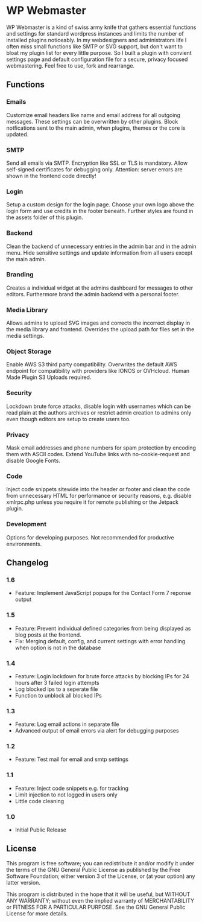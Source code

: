 # WP Webmaster

WP Webmaster is a kind of swiss army knife that gathers essential functions and settings for standard wordpress instances and limits the number of installed plugins noticeably. In my webdesigners and administrators life I often miss small functions like SMTP or SVG support, but don't want to bloat my plugin list for every little purpose. So I built a plugin with convient settings page and default configuration file for a secure, privacy focused webmastering. Feel free to use, fork and rearrange. 

## Functions

### Emails

Customize email headers like name and email address for all outgoing messages. These settings can be overwritten by other plugins. Block notfications sent to the main admin, when plugins, themes or the core is updated.

### SMTP

Send all emails via SMTP. Encryption like SSL or TLS is mandatory. Allow self-signed certificates for debugging only. Attention: server errors are shown in the frontend code directly!

### Login 

Setup a custom design for the login page. Choose your own logo above the login form and use credits in the footer beneath. Further styles are found in the assets folder of this plugin.

### Backend

Clean the backend of unnecessary entries in the admin bar and in the admin menu. Hide sensitive settings and update information from all users except the main admin.

### Branding

Creates a individual widget at the admins dashboard for messages to other editors. Furthermore brand the admin backend with a personal footer.

### Media Library

Allows admins to upload SVG images and corrects the incorrect display in the media library and frontend. Overrides the upload path for files set in the media settings.

### Object Storage

Enable AWS S3 third party compatibility. Overwrites the default AWS endpoint for compatibility with providers like IONOS or OVHcloud. Human Made Plugin S3 Uploads required.

### Security

Lockdown brute force attacks, disable login with usernames which can be read plain at the authors archives or restrict admin creation to admins only even though editors are setup to create users too.

### Privacy

Mask email addresses and phone numbers for spam protection by encoding them with ASCII codes. Extend YouTube links with no-cookie-request and disable Google Fonts.

### Code

Inject code snippets sitewide into the header or footer and clean the code from unnecessary HTML for performance or security reasons, e.g. disable xmlrpc.php unless you require it for remote publishing or the Jetpack plugin.

### Development

Options for developing purposes. Not recommended for productive environments.

## Changelog

### 1.6
- Feature: Implement JavaScript popups for the Contact Form 7 reponse output
### 1.5
- Feature: Prevent individual defined categories from being displayed as blog posts at the frontend.
- Fix: Merging default, config, and current settings with error handling when option is not in the database
### 1.4
- Feature: Login lockdown for brute force attacks by blocking IPs for 24 hours after 3 failed login attempts
- Log blocked ips to a seperate file
- Function to unblock all blocked IPs
### 1.3
- Feature: Log email actions in separate file
- Advanced output of email errors via alert for debugging purposes
### 1.2
- Feature: Test mail for email and smtp settings 
### 1.1
- Feature: Inject code snippets e.g. for tracking
- Limit injection to not logged in users only
- Little code cleaning
### 1.0
- Initial Public Release

## License

This program is free software; you can redistribute it and/or modify it under the terms of the GNU General Public License as published by the Free Software Foundation; either version 3 of the License, or (at your option) any latter version.

This program is distributed in the hope that it will be useful, but WITHOUT ANY WARRANTY; without even the implied warranty of MERCHANTABILITY or FITNESS FOR A PARTICULAR PURPOSE. See the GNU General Public License for more details.
